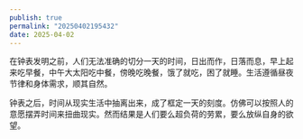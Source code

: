 ```yaml
---
publish: true
permalink: "20250402195432"
date: 2025-04-02
---
```

在钟表发明之前，人们无法准确的切分一天的时间，日出而作，日落而息，早上起来吃早餐，中午大太阳吃中餐，傍晚吃晚餐，饿了就吃，困了就睡。生活遵循昼夜节律和身体需求，顺其自然。  
  
钟表之后，时间从现实生活中抽离出来，成了框定一天的刻度。仿佛可以按照人的意愿摆弄时间来扭曲现实。然而结果是人们要么超负荷的劳累，要么放纵自身的欲望。
